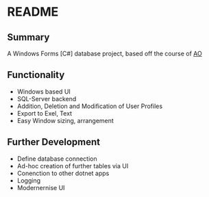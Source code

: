 # README

## Summary

A Windows Forms [C#] database project, based off the course of [AO](https://www.udemy.com/course/csharp6windowsforms/learn)

## Functionality

- Windows based UI
- SQL-Server backend
- Addition, Deletion and Modification of User Profiles
- Export to Exel, Text
- Easy Window sizing, arrangement

## Further Development  

- Define database connection 
- Ad-hoc creation of further tables via UI
- Conenction to other dotnet apps
- Logging
- Modernernise UI
